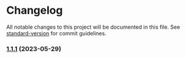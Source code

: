 # Changelog

All notable changes to this project will be documented in this file. See [standard-version](https://github.com/conventional-changelog/standard-version) for commit guidelines.

### [1.1.1](https://github.com/HalseySpicy/Geeker-Admin/compare/v1.1.0...v1.1.1) (2023-05-29)

